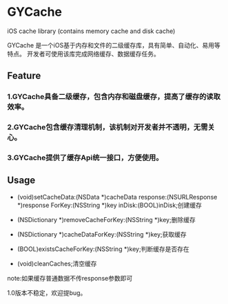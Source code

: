 # GYCache
iOS cache library (contains memory cache and disk cache)

GYCache 是一个iOS基于内存和文件的二级缓存库，具有简单、自动化、易用等特点。
开发者可使用该库完成网络缓存、数据缓存任务。

## Feature

### 1.GYCache具备二级缓存，包含内存和磁盘缓存，提高了缓存的读取效率。
### 2.GYCache包含缓存清理机制，该机制对开发者并不透明，无需关心。
### 3.GYCache提供了缓存Api统一接口，方便使用。

## Usage

+ (void)setCacheData:(NSData *)cacheData response:(NSURLResponse *)response ForKey:(NSString *)key inDisk:(BOOL)inDisk;创建缓存

+ (NSDictionary *)removeCacheForKey:(NSString *)key;删除缓存

+ (NSDictionary *)cacheDataForKey:(NSString *)key;获取缓存

+ (BOOL)existsCacheForKey:(NSString *)key;判断缓存是否存在

+ (void)cleanCaches;清空缓存

note:如果缓存普通数据不传response参数即可

1.0版本不稳定，欢迎提bug。
